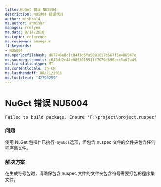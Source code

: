 ```yaml
---
title: NuGet 错误 NU5004
description: NU5004 错误代码
author: mishra14
ms.author: anmishr
manager: rrelyea
ms.date: 8/14/2018
ms.topic: reference
ms.reviewer: anangaur
f1_keywords:
- NU5004
ms.openlocfilehash: d67740e8c1c84f3d6fa5801617b667f5e406947e
ms.sourcegitcommit: c643dd2c44e085601551ff7079d696bcc3ad2b49
ms.translationtype: MT
ms.contentlocale: zh-CN
ms.lasthandoff: 08/21/2018
ms.locfileid: "42793259"
---
```

# <a name="nuget-error-nu5004"></a>NuGet 错误 NU5004
<pre>Failed to build package. Ensure 'F:\project\project.nuspec' includes assembly files. For help on building symbols package, visit http://docs.nuget.org/.</pre>

### <a name="issue"></a>问题

使用 NuGet 包操作已执行`-Symbol`选项，但包含 nuspec 文件的文件夹包含任何程序集文件。 


### <a name="solution"></a>解决方案

在生成符号包时，请确保包含 nuspec 文件的文件夹包含符号需要打包的程序集文件。

